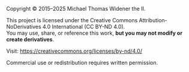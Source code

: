 Copyright © 2015–2025 Michael Thomas Widener the II.

This project is licensed under the Creative Commons Attribution-NoDerivatives 4.0 International (CC BY-ND 4.0).  
You may use, share, or reference this work, **but you may not modify or create derivatives**.

Visit: https://creativecommons.org/licenses/by-nd/4.0/

Commercial use or redistribution requires written permission.
